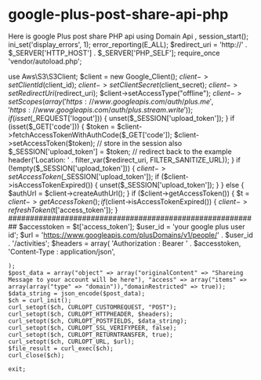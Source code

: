 
# google-plus-post-share-api-php
 Here is google Plus post share PHP api using Domain Api ,
 session_start();
  ini_set('display_errors', 1);
 error_reporting(E_ALL);
 $redirect_uri = 'http://' . $_SERVER['HTTP_HOST'] . $_SERVER['PHP_SELF'];
 require_once 'vendor/autoload.php';
   
 use Aws\S3\S3Client;
 $client = new Google_Client();
 $client->setClientId($client_id);
 $client->setClientSecret($client_secret);
 $client->setRedirectUri($redirect_uri);
 $client->setAccessType("offline");
 $client->setScopes(array(
    'https://www.googleapis.com/auth/plus.me',
    'https://www.googleapis.com/auth/plus.stream.write'   
 ));
 if (isset($_REQUEST['logout'])) {
    unset($_SESSION['upload_token']);
 }
 if (isset($_GET['code'])) {
    $token = $client->fetchAccessTokenWithAuthCode($_GET['code']);
    $client->setAccessToken($token);
  // store in the session also
    $_SESSION['upload_token'] = $token;
  // redirect back to the example
    header('Location: ' . filter_var($redirect_uri, FILTER_SANITIZE_URL));
  }
  if (!empty($_SESSION['upload_token'])) {
    $client->setAccessToken($_SESSION['upload_token']);
    if ($client->isAccessTokenExpired()) {
        unset($_SESSION['upload_token']);
    }
  }  else {
    $authUrl = $client->createAuthUrl();
}
if ($client->getAccessToken()) {
    $t = $client->getAccessToken();
    if ($client->isAccessTokenExpired()) {
        $client->refreshToken($t['access_token']);
    }
##########################################################
    $accesstoken = $t['access_token'];
    $user_id = 'your google plus user id';
    $url = 'https://www.googleapis.com/plusDomains/v1/people/' . $user_id . '/activities';
    $headers = array(
        'Authorization : Bearer ' . $accesstoken,
        'Content-Type : application/json',
        
    );
    $post_data = array("object" => array("originalContent" => "Shareing Message to your account will be here"), "access" => array("items" => array(array("type" => "domain")),"domainRestricted" => true));
    $data_string = json_encode($post_data);
    $ch = curl_init();
    curl_setopt($ch, CURLOPT_CUSTOMREQUEST, "POST");
    curl_setopt($ch, CURLOPT_HTTPHEADER, $headers);
    curl_setopt($ch, CURLOPT_POSTFIELDS, $data_string);
    curl_setopt($ch, CURLOPT_SSL_VERIFYPEER, false);
    curl_setopt($ch, CURLOPT_RETURNTRANSFER, true);
    curl_setopt($ch, CURLOPT_URL, $url);
    $file_result = curl_exec($ch);
    curl_close($ch);
    
    exit;
